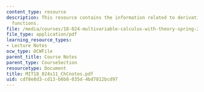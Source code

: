 ```yaml
---
content_type: resource
description: This resource contains the information related to derivatives of vector
  functions.
file: /media/courses/18-024-multivariable-calculus-with-theory-spring-2011/cdf8e8d3cd13b6b8035d4bd7812bcd97_MIT18_024s11_ChCnotes.pdf
file_type: application/pdf
learning_resource_types:
- Lecture Notes
ocw_type: OCWFile
parent_title: Course Notes
parent_type: CourseSection
resourcetype: Document
title: MIT18_024s11_ChCnotes.pdf
uid: cdf8e8d3-cd13-b6b8-035d-4bd7812bcd97
---
```

